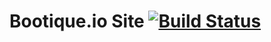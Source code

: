 # Bootique.io Site [![Build Status](https://travis-ci.org/bootique/bootique-io.svg)](https://travis-ci.org/bootique/bootique-io)